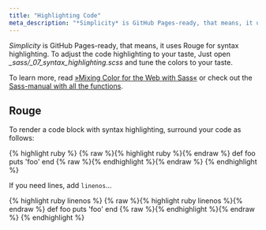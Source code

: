 ```yaml
---
title: "Highlighting Code"
meta_description: "*Simplicity* is GitHub Pages-ready, that means, it uses Rouge for syntax highlighting."
---
```

*Simplicity* is GitHub Pages-ready, that means, it uses Rouge for syntax highlighting. To adjust the code highlighting to your taste, Just open *_sass/_07_syntax_highlighting.scss* and tune the colors to your taste.
<!--more-->

To learn more, read [»Mixing Color for the Web with Sass«](http://alistapart.com/article/mixing-color-for-the-web-with-sass) or check out the [Sass-manual with all the functions](http://sass-lang.com/documentation/Sass/Script/Functions.html).

## Rouge

To render a code block with syntax highlighting, surround your code as follows:


{% highlight ruby %}
{% raw %}{% highlight ruby %}{% endraw %}
def foo
  puts 'foo'
end
{% raw %}{% endhighlight %}{% endraw %}
{% endhighlight %}

If you need lines, add `linenos`…

{% highlight ruby linenos %}
{% raw %}{% highlight ruby linenos %}{% endraw %}
def foo
  puts 'foo'
end
{% raw %}{% endhighlight %}{% endraw %}
{% endhighlight %}


